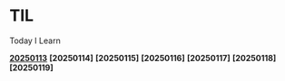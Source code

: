 # TIL
Today I Learn

**[20250113](SpringBoot/outline.md)**
**[20250114]**
**[20250115]**
**[20250116]**
**[20250117]**
**[20250118]**
**[20250119]**
